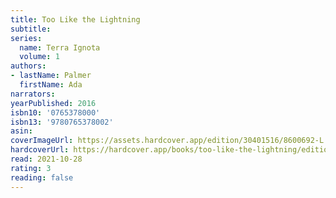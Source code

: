 ```yaml
---
title: Too Like the Lightning
subtitle:
series:
  name: Terra Ignota
  volume: 1
authors:
- lastName: Palmer
  firstName: Ada
narrators:
yearPublished: 2016
isbn10: '0765378000'
isbn13: '9780765378002'
asin:
coverImageUrl: https://assets.hardcover.app/edition/30401516/8600692-L.jpg
hardcoverUrl: https://hardcover.app/books/too-like-the-lightning/editions/30401516
read: 2021-10-28
rating: 3
reading: false
---
```

